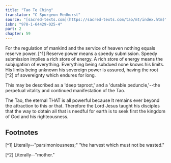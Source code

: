 ```yaml
---
title: "Tao Te Ching"
translator: "C Spurgeon Medhurst"
source: "[sacred-texts.com](https://sacred-texts.com/tao/mt/index.htm)"
isbn: "978-1-64429-025-4"
part: 2
chapter: 59
---
```

For the regulation of mankind and the service of heaven nothing equals reserve power. [^1] Reserve power means a speedy submission. Speedy submission implies a rich store of energy. A rich store of energy means the subjugation of everything. Everything being subdued none knows his limits. His limits being unknown his sovereign power is assured, having the root [^2] of sovereignty which endures for long.

This may be described as a 'deep taproot,' and a 'durable peduncle,'--the perpetual vitality and continued manifestation of the Tao.

The Tao, the eternal THAT is all powerful because It remains ever beyond the attraction to this or that. Therefore the Lord Jesus taught his disciples that the way to obtain all that is needful for earth is to seek first the kingdom of God and his righteousness.

## Footnotes

[^1] Literally--"parsimoniousness;" "the harvest which must not be wasted."

[^2] Literally--"mother."